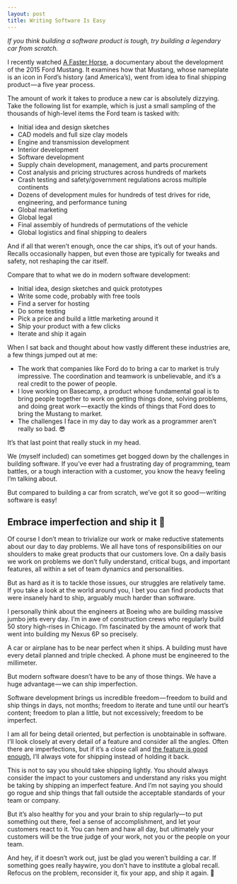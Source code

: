 ```yaml
---
layout: post
title: Writing Software Is Easy
---
```


*If you think building a software product is tough, try building a legendary car from scratch.*

I recently watched [A Faster Horse](https://www.youtube.com/watch?v=_y1Vr2zaYJU), a documentary about the development of the 2015 Ford Mustang. It examines how that Mustang, whose nameplate is an icon in Ford’s history (and America’s), went from idea to final shipping product — a five year process.

The amount of work it takes to produce a new car is absolutely dizzying. Take the following list for example, which is just a small sampling of the thousands of high-level items the Ford team is tasked with:

* Initial idea and design sketches
* CAD models and full size clay models
* Engine and transmission development
* Interior development
* Software development
* Supply chain development, management, and parts procurement
* Cost analysis and pricing structures across hundreds of markets
* Crash testing and safety/government regulations across multiple continents
* Dozens of development mules for hundreds of test drives for ride, engineering, and performance tuning
* Global marketing
* Global legal
* Final assembly of hundreds of permutations of the vehicle
* Global logistics and final shipping to dealers

And if all that weren’t enough, once the car ships, it’s out of your hands. Recalls occasionally happen, but even those are typically for tweaks and safety, not reshaping the car itself.

Compare that to what we do in modern software development:

* Initial idea, design sketches and quick prototypes
* Write some code, probably with free tools
* Find a server for hosting
* Do some testing
* Pick a price and build a little marketing around it
* Ship your product with a few clicks
* Iterate and ship it again

When I sat back and thought about how vastly different these industries are, a few things jumped out at me:

* The work that companies like Ford do to bring a car to market is truly impressive. The coordination and teamwork is unbelievable, and it’s a real credit to the power of people.
* I love working on Basecamp, a product whose fundamental goal is to bring people together to work on getting things done, solving problems, and doing great work — exactly the kinds of things that Ford does to bring the Mustang to market.
* The challenges I face in my day to day work as a programmer aren’t really so bad. 😎

It’s that last point that really stuck in my head.

We (myself included) can sometimes get bogged down by the challenges in building software. If you’ve ever had a frustrating day of programming, team battles, or a tough interaction with a customer, you know the heavy feeling I’m talking about.

But compared to building a car from scratch, we’ve got it so good — writing software is easy!

## Embrace imperfection and ship it 🚢

Of course I don’t mean to trivialize our work or make reductive statements about our day to day problems. We all have tons of responsibilities on our shoulders to make great products that our customers love. On a daily basis we work on problems we don’t fully understand, critical bugs, and important features, all within a set of team dynamics and personalities.

But as hard as it is to tackle those issues, our struggles are relatively tame. If you take a look at the world around you, I bet you can find products that were insanely hard to ship, arguably much harder than software.

I personally think about the engineers at Boeing who are building massive jumbo jets every day. I’m in awe of construction crews who regularly build 50 story high-rises in Chicago. I’m fascinated by the amount of work that went into building my Nexus 6P so precisely.

A car or airplane has to be near perfect when it ships. A building must have every detail planned and triple checked. A phone must be engineered to the millimeter.

But modern software doesn’t have to be any of those things. We have a huge advantage — we can ship imperfection.

Software development brings us incredible freedom — freedom to build and ship things in days, not months; freedom to iterate and tune until our heart’s content; freedom to plan a little, but not excessively; freedom to be imperfect.

I am all for being detail oriented, but perfection is unobtainable in software. I’ll look closely at every detail of a feature and consider all the angles. Often there are imperfections, but if it’s a close call and [the feature is good enough](https://signalvnoise.com/posts/3748-captured-by-quality), I’ll always vote for shipping instead of holding it back.

This is not to say you should take shipping lightly. You should always consider the impact to your customers and understand any risks you might be taking by shipping an imperfect feature. And I’m not saying you should go rogue and ship things that fall outside the acceptable standards of your team or company.

But it’s also healthy for you and your brain to ship regularly— to put something out there, feel a sense of accomplishment, and let your customers react to it. You can hem and haw all day, but ultimately your customers will be the true judge of your work, not you or the people on your team.

And hey, if it doesn’t work out, just be glad you weren’t building a car. If something goes really haywire, you don’t have to institute a global recall. Refocus on the problem, reconsider it, fix your app, and ship it again. 🤘
